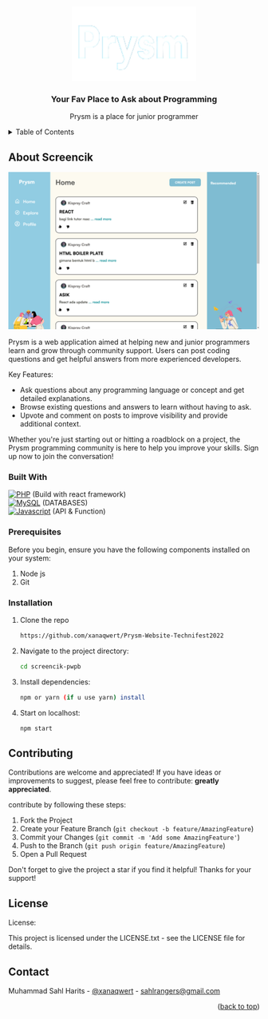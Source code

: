 <!-- PROJECT LOGO -->
<br />
<div align="center">
  <a href="">
    <img src="images/prysm.png" alt="Logo" width="250px" height="150px">
  </a>

  <h3 align="center">Your Fav Place to Ask about Programming</h3>

  <p align="center">
    Prysm is a place for junior programmer
    <br />
  </p>
</div>



<!-- TABLE OF CONTENTS -->
<details>
  <summary>Table of Contents</summary>
  <ol>
    <li>
      <a href="#about-the-project">About The Project</a>
      <ul>
        <li><a href="#built-with">Built With</a></li>
      </ul>
    </li>
    <li>
      <a href="#getting-started">Getting Started</a>
      <ul>
        <li><a href="#prerequisites">Prerequisites</a></li>
        <li><a href="#installation">Installation</a></li>
      </ul>
    </li>
    <li><a href="#license">License</a></li>
    <li><a href="#contact">Contact</a></li>
  </ol>
</details>



<!-- ABOUT THE PROJECT -->
## About Screencik

<img src="images/Screenshot (196).png" alt="Screenshot">

Prysm is a web application aimed at helping new and junior programmers learn and grow through community support. Users can post coding questions and get helpful answers from more experienced developers.

Key Features:
* Ask questions about any programming language or concept and get detailed explanations.
* Browse existing questions and answers to learn without having to ask.
* Upvote and comment on posts to improve visibility and provide additional context.

Whether you're just starting out or hitting a roadblock on a project, the Prysm programming community is here to help you improve your skills. Sign up now to join the conversation!



### Built With

[![PHP](https://skillicons.dev/icons?i=js)]() (Build with react framework)
</br>
[![MySQL](https://skillicons.dev/icons?i=firebase)]() (DATABASES)
</br>
[![Javascript](https://skillicons.dev/icons?i=react)]() (API & Function)

### Prerequisites

Before you begin, ensure you have the following components installed on your system:

  1. Node js
  2. Git

### Installation


1. Clone the repo
   ```sh
   https://github.com/xanaqwert/Prysm-Website-Technifest2022
   ```
2. Navigate to the project directory:
   ```sh
   cd screencik-pwpb
   ```
3. Install dependencies:
   ```sh
   npm or yarn (if u use yarn) install
   ```
4. Start on localhost:
   ```sh
   npm start
   ```



<!-- CONTRIBUTING -->
## Contributing

Contributions are welcome and appreciated! If you have ideas or improvements to suggest, please feel free to contribute: **greatly appreciated**.

contribute by following these steps:

1. Fork the Project
2. Create your Feature Branch (`git checkout -b feature/AmazingFeature`)
3. Commit your Changes (`git commit -m 'Add some AmazingFeature'`)
4. Push to the Branch (`git push origin feature/AmazingFeature`)
5. Open a Pull Request

Don't forget to give the project a star if you find it helpful! Thanks for your support!


<!-- LICENSE -->
## License

License:

This project is licensed under the LICENSE.txt - see the LICENSE file for details.

<!-- CONTACT -->
## Contact

Muhammad Sahl Harits - [@xanaqwert](https://twitter.com/xanaqwert) - sahlrangers@gmail.com

<p align="right">(<a href="#readme-top">back to top</a>)</p>
